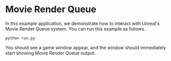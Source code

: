 # Movie Render Queue

In this example application, we demonstrate how to interact with Unreal's Movie Render Queue system. You can run this example as follows.

```console
python run.py
```

You should see a game window appear, and the window should immediately start showing Movie Render Queue output.
